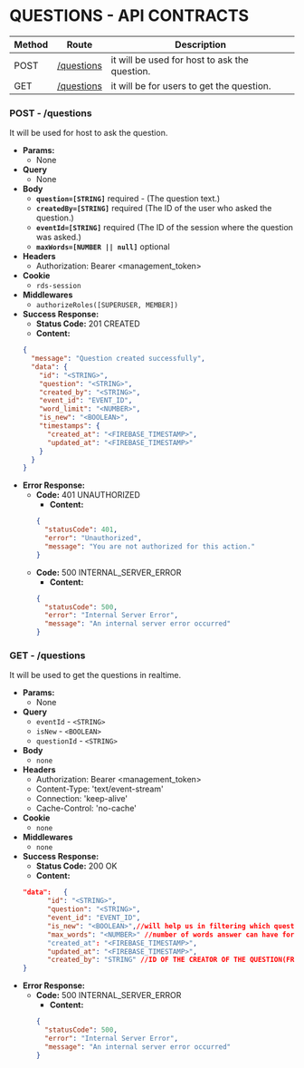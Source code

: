 # QUESTIONS - API CONTRACTS

| Method | Route                            | Description                                   |
| ------ | -------------------------------- | --------------------------------------------- |
| POST   | [/questions](#post---questions)  | it will be used for host to ask the question. |
| GET    | [ /questions ](#get---questions) | it will be for users to get the question.     |

### POST - /questions

It will be used for host to ask the question.

- **Params:**
  - None
- **Query**
  - None
- **Body**
  - **`question=[STRING]`** required - (The question text.)
  - **`createdBy=[STRING]`** required (The ID of the user who asked the question.)
  - **`eventId=[STRING]`** required (The ID of the session where the question was asked.)
  - **`maxWords=[NUMBER || null]`** optional
- **Headers**
  - Authorization: Bearer <management_token>
- **Cookie**
  - `rds-session`
- **Middlewares**
  - `authorizeRoles([SUPERUSER, MEMBER])`
- **Success Response:**
  - **Status Code:** 201 CREATED
  - **Content:**
  ```json
  {
    "message": "Question created successfully",
    "data": {
      "id": "<STRING>",
      "question": "<STRING>",
      "created_by": "<STRING>",
      "event_id": "EVENT_ID",
      "word_limit": "<NUMBER>",
      "is_new": "<BOOLEAN>",
      "timestamps": {
        "created_at": "<FIREBASE_TIMESTAMP>",
        "updated_at": "<FIREBASE_TIMESTAMP>"
      }
    }
  }
  ```
- **Error Response:**
  - **Code:** 401 UNAUTHORIZED
    - **Content:**
    ```json
    {
      "statusCode": 401,
      "error": "Unauthorized",
      "message": "You are not authorized for this action."
    }
    ```
  - **Code:** 500 INTERNAL_SERVER_ERROR
    - **Content:**
    ```json
    {
      "statusCode": 500,
      "error": "Internal Server Error",
      "message": "An internal server error occurred"
    }
    ```

### GET - /questions

It will be used to get the questions in realtime.

- **Params:**
  - None
- **Query**
  - `eventId` - `<STRING>`
  - `isNew` - `<BOOLEAN>`
  - `questionId` - `<STRING>`
- **Body**
  - `none`
- **Headers**
  - Authorization: Bearer <management_token>
  - Content-Type: 'text/event-stream'
  - Connection: 'keep-alive'
  - Cache-Control: 'no-cache'
- **Cookie**
  - `none`
- **Middlewares**
  - `none`
- **Success Response:**
  - **Status Code:** 200 OK
  - **Content:**
  ```json
  "data": 	{
  		"id": "<STRING>",
  		"question": "<STRING>",
  		"event_id": "EVENT_ID",
  		"is_new": "<BOOLEAN>",//will help us in filtering which question to broadcast/send to connected clients
  		"max_words": "<NUMBER>" //number of words answer can have for this question
  		"created_at": "<FIREBASE_TIMESTAMP>",
  		"updated_at": "<FIREBASE_TIMESTAMP>",
  		"created_by": "STRING" //ID OF THE CREATOR OF THE QUESTION(FROM RDS USER COLLECTION)
  }
  ```
- **Error Response:**
  - **Code:** 500 INTERNAL_SERVER_ERROR
    - **Content:**
    ```json
    {
      "statusCode": 500,
      "error": "Internal Server Error",
      "message": "An internal server error occurred"
    }
    ```
